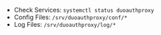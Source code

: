- Check Services: `systemctl status duoauthproxy`
- Config Files: `/srv/duoauthproxy/conf/*`
- Log Files: `/srv/duoauthproxy/log/*`